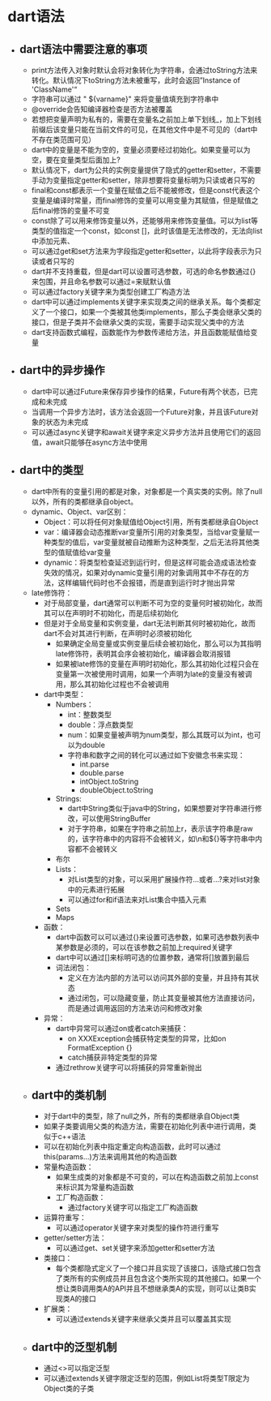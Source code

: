 # dart语法
* ## dart语法中需要注意的事项
  * print方法传入对象时默认会将对象转化为字符串，会通过toString方法来转化。默认情况下toString方法未被重写，此时会返回”Instance of 'ClassName'“
  * 字符串可以通过 " ${varname}" 来将变量值填充到字符串中
  * @override会告知编译器检查是否方法被覆盖
  * 若想把变量声明为私有的，需要在变量名之前加上单下划线_，加上下划线前缀后该变量只能在当前文件的可见，在其他文件中是不可见的（dart中不存在类范围可见）
  * dart中的变量是不能为空的，变量必须要经过初始化。如果变量可以为空，要在变量类型后面加上?
  * 默认情况下，dart为公共的实例变量提供了隐式的getter和setter，不需要手动为变量指定getter和setter，除非想要将变量标明为只读或者只写的
  * final和const都表示一个变量在赋值之后不能被修改，但是const代表这个变量是编译时常量，而final修饰的变量可以用变量为其赋值，但是赋值之后final修饰的变量不可变
  * const除了可以用来修饰变量以外，还能够用来修饰变量值。可以为list等类型的值指定一个const，如const []，此时该值是无法修改的，无法向list中添加元素、
  * 可以通过get和set方法来为字段指定getter和setter，以此将字段表示为只读或者只写的
  * dart并不支持重载，但是dart可以设置可选参数，可选的命名参数通过{}来包围，并且命名参数可以通过=来赋默认值
  * 可以通过factory关键字来为类型创建工厂构造方法
  * dart中可以通过implements关键字来实现类之间的继承关系。每个类都定义了一个接口，如果一个类被其他类implements，那么子类会继承父类的接口，但是子类并不会继承父类的实现，需要手动实现父类中的方法
  * dart支持函数式编程，函数能作为参数传递给方法，并且函数能赋值给变量
* ## dart中的异步操作
  * dart中可以通过Future来保存异步操作的结果，Future有两个状态，已完成和未完成
  * 当调用一个异步方法时，该方法会返回一个Future<T>对象，并且该Future对象的状态为未完成
  * 可以通过async关键字和await关键字来定义异步方法并且使用它们的返回值，await只能够在async方法中使用
* ## dart中的类型
  * dart中所有的变量引用的都是对象，对象都是一个真实类的实例。除了null以外，所有的类都继承自object。
  * dynamic、Object、var区别：
    * Object：可以将任何对象赋值给Object引用，所有类都继承自Object
    * var：编译器会动态推断var变量所引用的对象类型，当给var变量赋一种类型的值后，var变量就被自动推断为这种类型，之后无法将其他类型的值赋值给var变量
    * dynamic：将类型检查延迟到运行时，但是这样可能会造成语法检查失效的情况，如果对dynamic变量引用的对象调用其中不存在的方法，这样编辑代码时也不会报错，而是直到运行时才抛出异常
  * late修饰符：
    * 对于局部变量，dart通常可以判断不可为空的变量何时被初始化，故而其可以在声明时不初始化，而是后续初始化
    * 但是对于全局变量和实例变量，dart无法判断其何时被初始化，故而dart不会对其进行判断，在声明时必须被初始化
      * 如果确定全局变量或实例变量后续会被初始化，那么可以为其指明late修饰符，表明其会序会被初始化，编译器会取消报错
      * 如果被late修饰的变量在声明时初始化，那么其初始化过程只会在变量第一次被使用时调用，如果一个声明为late的变量没有被调用，那么其初始化过程也不会被调用
    * dart中类型：
      * Numbers：
        * int：整数类型
        * double：浮点数类型
        * num：如果变量被声明为num类型，那么其既可以为int，也可以为double
        * 字符串和数字之间的转化可以通过如下安徽念书来实现：
          * int.parse
          * double.parse
          * intObject.toString
          * doubleObject.toString
      * Strings:
        * dart中String类似于java中的String，如果想要对字符串进行修改，可以使用StringBuffer
        * 对于字符串，如果在字符串之前加上r，表示该字符串是raw的，该字符串中的内容将不会被转义，如\n和${}等字符串中内容都不会被转义
      * 布尔
      * Lists：
        * 对List类型的对象，可以采用扩展操作符...或者...?来对list对象中的元素进行拓展
        * 可以通过for和if语法来对List集合中插入元素
      * Sets
      * Maps
    * 函数：
      * dart中函数可以可以通过{}来设置可选参数，如果可选参数列表中某参数是必须的，可以在该参数之前加上required关键字
      * dart中可以通过[]来标明可选的位置参数，通常将[]放置到最后
      * 词法闭包：
        * 定义在方法内部的方法可以访问其外部的变量，并且持有其状态
        * 通过闭包，可以隐藏变量，防止其变量被其他方法直接访问，而是通过调用返回的方法来访问和修改对象
    * 异常：
      * dart中异常可以通过on或者catch来捕获：
        * on XXXException会捕获特定类型的异常，比如on FormatException {}
        * catch捕获非特定类型的异常
      * 通过rethrow关键字可以将捕获的异常重新抛出
  * ## dart中的类机制
    * 对于dart中的类型，除了null之外，所有的类都继承自Object类
    * 如果子类要调用父类的构造方法，需要在初始化列表中进行调用，类似于c++语法
    * 可以在初始化列表中指定重定向构造函数，此时可以通过this(params...)方法来调用其他的构造函数
    * 常量构造函数：
      * 如果生成类的对象都是不可变的，可以在构造函数之前加上const来标识其为常量构造函数
      * 工厂构造函数：
        * 通过factory关键字可以指定工厂构造函数
    * 运算符重写：
      * 可以通过operator关键字来对类型的操作符进行重写
    * getter/setter方法：
      * 可以通过get、set关键字来添加getter和setter方法
    * 类接口：
      * 每个类都隐式定义了一个接口并且实现了该接口，该隐式接口包含了类所有的实例成员并且包含这个类所实现的其他接口。如果一个想让类B调用类A的API并且不想继承类A的实现，则可以让类B实现类A的接口
    * 扩展类：
      * 可以通过extends关键字来继承父类并且可以覆盖其实现
  * ## dart中的泛型机制
    * 通过<>可以指定泛型
    * 可以通过extends关键字限定泛型的范围，例如List<T extends Object>将类型T限定为Object类的子类